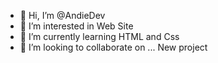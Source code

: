 - 👋 Hi, I’m @AndieDev
- 👀 I’m interested in Web Site
- 🌱 I’m currently learning HTML and Css
- 💞️ I’m looking to collaborate on ... New project

<!---
AndieDev/AndieDev is a ✨ special ✨ repository because its `README.md` (this file) appears on your GitHub profile.
You can click the Preview link to take a look at your changes.
--->
